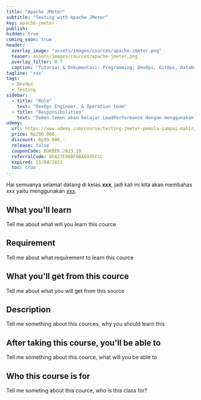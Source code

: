 ```yaml
---
title: "Apache JMeter"
subtitle: "Testing with Apache JMeter"
key: apache-jmeter
publish: 
hidden: true
coming_soon: true
header:
  overlay_image: "assets/images/cources/apache-jmeter.png"
  teaser: assets/images/cources/apache-jmeter.png
  overlay_filter: 0.7
  caption: "Tutorial & Dokumentasi: Programming, DevOps, GitOps, Database, & Servers"
tagline: "xxx"
tags:
  - DevOps
  - Testing
sidebar:
  - title: "Role"
    text: "DevOps Engineer, & Operation team"
  - title: "Responsibilities"
    text: "Temen-temen akan belajar LoadPerformance dengan menggunakan tools Apache JMeter untuk Web, Web Service, Jdbc, dan lain-lain."
udemy: 
  url: https://www.udemy.com/course/testing-jmeter-pemula-sampai-mahir/
  price: Rp280.000,-
  discount: Rp99.000,-
  release: false
  couponCode: BUKBER.2023.10
  referralCode: 8DA27E06BF0BA6935CCC
  expired: 15/04/2023
  toc: true
---
```


Hai semuanya selamat datang di kelas **xxx**, jadi kali ini kita akan membahas xxx yaitu menggunakan [xxx](link). 

<!--more-->

## What you'll learn

Tell me about what will you learn this cource

## Requirement

Tell me about what requirement to learn this cource

## What you'll get from this cource

Tell me about what you will get from this source

## Description

Tell me something about this cources, why you should learn this

## After taking this course, you'll be able to

Tell me something about this cource, what will you be able to

## Who this course is for

Tell me someting about this cource, who is this class for?
